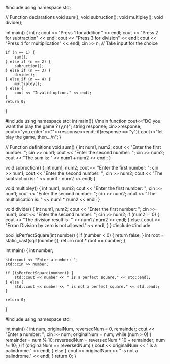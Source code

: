 #include <iostream>
using namespace std;

// Function declarations
void sum();
void subruction();
void multipley();
void divide();

int main() {
    int n;
    cout << "Press 1 for addition" << endl;
    cout << "Press 2 for subtraction" << endl;
    cout << "Press 3 for division" << endl;
    cout << "Press 4 for multiplication" << endl;
    cin >> n; // Take input for the choice
    
    if (n == 1) {
        sum();
    } else if (n == 2) {
        subruction();
    } else if (n == 3) {
        divide();
    } else if (n == 4) {
        multipley();
    } else {
        cout << "Invalid option." << endl;
    }
    return 0;
}

#include<iostream>
using namespace std;
int main(){ //main function
  cout<<"DO you want the play the game ? (y,n)";
  string response;
  cin>>response;
  cout<<"you enter"<<""<<response<<endl;
  if(response == "y"){
  	cout<<"let play the game, then.../n";
  }

// Function definitions
void sum() {
    int num1, num2;
    cout << "Enter the first number: ";
    cin >> num1;
    cout << "Enter the second number: ";
    cin >> num2;
    cout << "The sum is: " << num1 + num2 << endl;
}

void subruction() {
    int num1, num2;
    cout << "Enter the first number: ";
    cin >> num1;
    cout << "Enter the second number: ";
    cin >> num2;
    cout << "The subtraction is: " << num1 - num2 << endl;
}

void multipley() {
    int num1, num2;
    cout << "Enter the first number: ";
    cin >> num1;
    cout << "Enter the second number: ";
    cin >> num2;
    cout << "The multiplication is: " << num1 * num2 << endl;
}

void divide() {
    int num1, num2;
    cout << "Enter the first number: ";
    cin >> num1;
    cout << "Enter the second number: ";
    cin >> num2;
    if (num2 != 0) {
        cout << "The division result is: " << num1 / num2 << endl;
    } else {
        cout << "Error: Division by zero is not allowed." << endl;
    }
}
#include <iostream>
#include <cmath> 

bool isPerfectSquare(int number) {
    if (number < 0) {
        return false; 
    }
    int root = static_cast<int>(sqrt(number)); 
    return root * root == number;
}

int main() {
    int number;

    std::cout << "Enter a number: ";
    std::cin >> number;

    if (isPerfectSquare(number)) {
        std::cout << number << " is a perfect square." << std::endl;
    } else {
        std::cout << number << " is not a perfect square." << std::endl;
    }

    return 0;
}

#include <iostream>
using namespace std;

int main() {
    int num, originalNum, reversedNum = 0, remainder;
    cout << "Enter a number: ";
    cin >> num;
    originalNum = num;
    while (num > 0) {
        remainder = num % 10;
        reversedNum = reversedNum * 10 + remainder;
        num /= 10;
    }
    if (originalNum == reversedNum) {
        cout << originalNum << " is a palindrome." << endl;
    } else {
        cout << originalNum << " is not a palindrome." << endl;
    }
    return 0;
}
